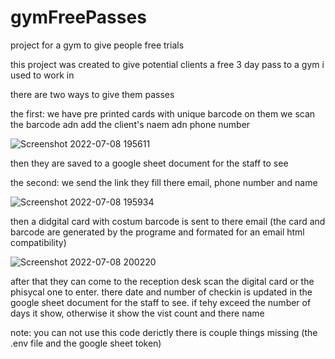 # gymFreePasses
project for a gym to give people free trials


this project was created to give potential clients a free 3 day pass to a gym i used to work in

there are two ways to give them passes

the first: we have pre printed cards with unique barcode on them 
we scan the barcode adn add the client's naem adn phone number

![Screenshot 2022-07-08 195611](https://user-images.githubusercontent.com/8129122/178036993-73bfd026-7504-4ff5-81e3-fd146786398f.png)
              
then they are saved to a google sheet document for the staff to see
              
              
the second: we send the link they fill there email, phone number and name

![Screenshot 2022-07-08 195934](https://user-images.githubusercontent.com/8129122/178037794-dd16adec-af48-4acf-b486-6c8020dd3a40.png)
               
then a didgital card with costum barcode is sent to there email (the card and barcode are generated by the programe and formated for an email html compatibility)

![Screenshot 2022-07-08 200220](https://user-images.githubusercontent.com/8129122/178037827-402ebdfc-dc86-4eee-9f51-db85034a005c.png)
               
               
after that they can come to the reception desk scan the digital card or the phisycal one to enter.
there date and number of checkin is updated in the google sheet  document for the staff to see.
if tehy exceed the number of days it show, otherwise it show the vist count and there name



note: you can not use this code derictly there is couple things missing (the .env file and the google sheet token)
